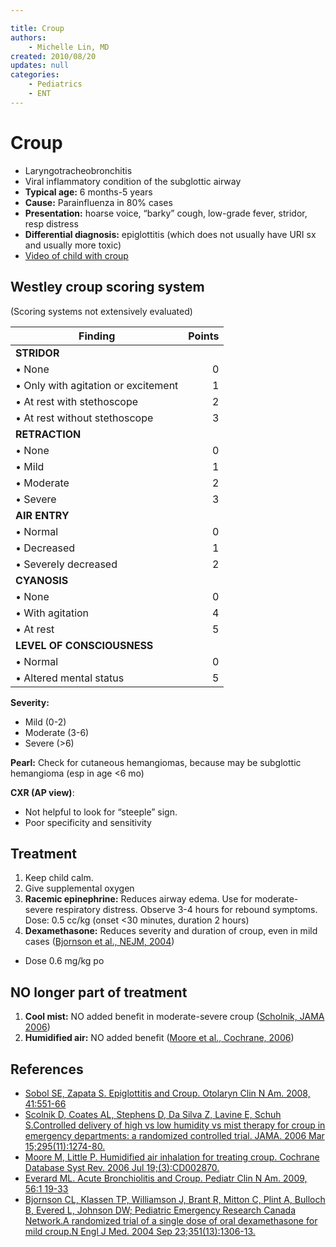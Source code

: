 ```yaml
---

title: Croup
authors:
    - Michelle Lin, MD
created: 2010/08/20
updates: null
categories:
    - Pediatrics
    - ENT
---
```


# Croup

- Laryngotracheobronchitis
- Viral inflammatory condition of the subglottic airway
- **Typical age:** 6 months-5 years
- **Cause:** Parainfluenza in 80% cases
- **Presentation:** hoarse voice, “barky” cough, low-grade fever, stridor, resp distress 
- **Differential diagnosis:** epiglottitis (which does not usually have URI sx and usually more toxic)
- [Video of child with croup](https://www.youtube.com/watch?v=0lepci-YheI)

## Westley croup scoring system

(Scoring systems not extensively evaluated)

| Finding                             | Points |
| ----------------------------------- | -----: |
| **STRIDOR**                         |        |
| • None                              |      0 |
| • Only with agitation or excitement |      1 |
| • At rest with stethoscope          |      2 |
| • At rest without stethoscope       |      3 |
| **RETRACTION**                      |        |
| • None                              |      0 |
| • Mild                              |      1 |
| • Moderate                          |      2 |
| • Severe                            |      3 |
| **AIR ENTRY**                       |        |
| • Normal                            |      0 |
| • Decreased                         |      1 |
| • Severely decreased                |      2 |
| **CYANOSIS**                        |        |
| • None                              |      0 |
| • With agitation                    |      4 |
| • At rest                           |      5 |
| **LEVEL OF CONSCIOUSNESS**          |        |
| • Normal                            |      0 |
| • Altered mental status             |      5 |

**Severity:**

- Mild (0-2)
- Moderate (3-6)
- Severe (>6)

**Pearl:**
Check for cutaneous hemangiomas, because may be subglottic hemangioma (esp in age &lt;6 mo)

**CXR (AP view)**: 

- Not helpful to look for “steeple” sign. 
- Poor specificity and sensitivity

## Treatment 

1. Keep child calm.
2. Give supplemental oxygen
3. <span class="drug">**Racemic epinephrine:**</span> Reduces airway edema. Use for moderate-severe respiratory distress. Observe 3-4 hours for rebound symptoms. Dose: 0.5 cc/kg (onset &lt;30 minutes, duration 2 hours)
4. <span class="drug">**Dexamethasone:**</span> Reduces severity and duration of croup, even in mild cases ([Bjornson et al., NEJM, 2004](https://www.ncbi.nlm.nih.gov/pubmed/?term=15385657))

- Dose 0.6 mg/kg po

## NO longer part of treatment

1. **Cool mist:** NO added benefit in moderate-severe croup ([Scholnik, JAMA 2006](https://www.ncbi.nlm.nih.gov/pubmed/?term=16537737))
2. **Humidified air:** NO added benefit ([Moore et al., Cochrane, 2006](https://www.ncbi.nlm.nih.gov/pubmed/?term=16855994))

## References

- [Sobol SE, Zapata S. Epiglottitis and Croup. Otolaryn Clin N Am. 2008, 41:551-66](https://www.ncbi.nlm.nih.gov/pubmed/?term=18435998)
- [Scolnik D, Coates AL, Stephens D, Da Silva Z, Lavine E, Schuh S.Controlled delivery of high vs low humidity vs mist therapy for croup in emergency departments: a randomized controlled trial. JAMA. 2006 Mar 15;295(11):1274-80.](https://www.ncbi.nlm.nih.gov/pubmed/?term=16537737)
- [Moore M, Little P. Humidified air inhalation for treating croup. Cochrane Database Syst Rev. 2006 Jul 19;(3):CD002870.](https://www.ncbi.nlm.nih.gov/pubmed/?term=16855994)
- [Everard ML. Acute Bronchiolitis and Croup. Pediatr Clin N Am. 2009, 56:1 19-33](https://www.ncbi.nlm.nih.gov/pubmed/?term=19135584)
- [Bjornson CL, Klassen TP, Williamson J, Brant R, Mitton C, Plint A, Bulloch B, Evered L, Johnson DW; Pediatric Emergency Research Canada Network.A randomized trial of a single dose of oral dexamethasone for mild croup.N Engl J Med. 2004 Sep 23;351(13):1306-13.](https://www.ncbi.nlm.nih.gov/pubmed/?term=15385657)
